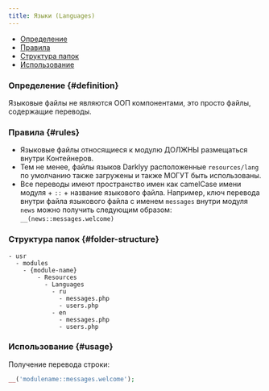 ```yaml
---
title: Языки (Languages)
---
```


- [Определение](#definition)
- [Правила](#rules)
- [Структура папок](#folder-structure)
- [Использование](#usage)

### Определение {#definition}

Языковые файлы не являются ООП компонентами, это просто файлы, содержащие переводы.

### Правила {#rules}

- Языковые файлы относящиеся к модулю <true>ДОЛЖНЫ</true> размещаться внутри Контейнеров. 
- Тем не менее, файлы языков Darklyy расположенные `resources/lang` по умолчанию также загружены и также <else>МОГУТ</else> быть использованы.
- Все переводы имеют пространство имен как camelCase имени модуля + `::` + название языкового файла. Например, ключ перевода внутри файла языкового файла с именем `messages` внутри модуля `news` можно получить следующим образом: `__(news::messages.welcome)`


### Структура папок {#folder-structure}

```
- usr
  - modules
    - {module-name}
        - Resources
          - Languages
            - ru
              - messages.php
              - users.php
            - en
              - messages.php
              - users.php
```

### Использование {#usage}

Получение перевода строки:

```php
__('modulename::messages.welcome');
```


